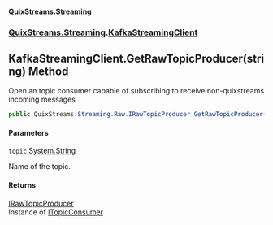 #### [QuixStreams.Streaming](index.md 'index')
### [QuixStreams.Streaming](QuixStreams.Streaming.md 'QuixStreams.Streaming').[KafkaStreamingClient](KafkaStreamingClient.md 'QuixStreams.Streaming.KafkaStreamingClient')

## KafkaStreamingClient.GetRawTopicProducer(string) Method

Open an topic consumer capable of subscribing to receive non-quixstreams incoming messages

```csharp
public QuixStreams.Streaming.Raw.IRawTopicProducer GetRawTopicProducer(string topic);
```
#### Parameters

<a name='QuixStreams.Streaming.KafkaStreamingClient.GetRawTopicProducer(string).topic'></a>

`topic` [System.String](https://docs.microsoft.com/en-us/dotnet/api/System.String 'System.String')

Name of the topic.

#### Returns
[IRawTopicProducer](IRawTopicProducer.md 'QuixStreams.Streaming.Raw.IRawTopicProducer')  
Instance of [ITopicConsumer](ITopicConsumer.md 'QuixStreams.Streaming.ITopicConsumer')